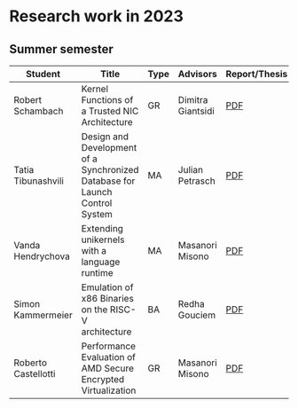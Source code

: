 # Research work in 2023

## Summer semester

| Student            | Title                                                                       | Type | Advisors          | Report/Thesis                                                                                                       | Presentation                                                                                                         |
| ------------------ | --------------------------------------------------------------------------- | ---- | ----------------- | ------------------------------------------------------------------------------------------------------------------- | -------------------------------------------------------------------------------------------------------------------- |
| Robert Schambach   | Kernel Functions of a Trusted NIC Architecture                              | GR   | Dimitra Giantsidi | [PDF](summer/docs/gr_schambach_kernel_functions_of_a_trusted_nic_architecture.pdf)                                  | [PDF](summer/talks/gr_schambach_kernel_functions_of_a_trusted_nic_architecture.pdf)                                  |
| Tatia Tibunashvili | Design and Development of a Synchronized Database for Launch Control System | MA   | Julian Petrasch   | [PDF](summer/docs/msc_tibunashvili_design_and_development_of_a_synchronized_database_for_launch_control_system.pdf) | [PDF](summer/talks/msc_tibunashvili_design_and_development_of_a_synchronized_database_for_launch_control_system.pdf) |
| Vanda Hendrychova  | Extending unikernels with a language runtime                                | MA   | Masanori Misono   | [PDF](summer/docs/msc_hendrychova_extending_unikernel_with_a_language_runtime.pdf)                                  | [PDF](summer/talks/msc_hendrychova_extending_unikernel_with_a_language_runtime.pdf)                                  |
| Simon Kammermeier  | Emulation of x86 Binaries on the RISC-V architecture                        | BA   | Redha Gouciem     | [PDF](summer/docs/bsc_kammermeier_emulation_of_x86_binaries_on_the_riscv_architecture.pdf)                          | [PDF](summer/talks/bsc_kammermeier_emulation_of_x86_binaries_on_the_riscv_architecture.pdf)                          |
| Roberto Castellotti  | Performance Evaluation of AMD Secure Encrypted Virtualization                        | GR   | Masanori Misono     | [PDF](summer/docs/gr_castellotti_performance_valuation_of_AMD_secure_encrypted_virtualization.pdf)                          |                           |
